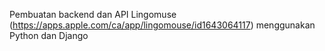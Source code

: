 Pembuatan backend dan API Lingomuse (https://apps.apple.com/ca/app/lingomouse/id1643064117) menggunakan Python dan Django
